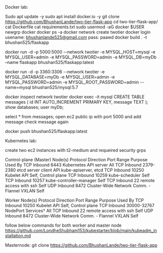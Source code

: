 Docker lab:

Sudo apt update -y 
sudo apt install docker.io -y
git clone https://github.com/BhushanLande/two-tier-flask-app
cd two-tier-flask-app/
cat Dockerfile
cat requirements.txt
sudo usermod -aG docker $USER
newgrp docker
docker ps -a
docker network create twotier
docker login
usename: bhushanlande525@gmail.com
pass: paawd
docker build . -t bhushan525/flaskapp	

docker run -d -p 5000:5000 --network twotier -e MYSQL_HOST=mysql -e MYSQL_USER=admin -e MYSQL_PASSWORD=admin -e MYSQL_DB=myDb –name flaskapp bhushan525/flaskapp:latest

docker run -d -p 3360:3306 --network twotier -e MYSQL_DATABASE=myDb -e MYSQL_USER=admin -e MYSQL_PASSWORD=admin -e MYSQL_ROOT_PASSWORD=admin --name=mysql bhushan525/mysql:5.7

docker inspect network twotier
docker exec -it mysql
CREATE TABLE messages (
    id INT AUTO_INCREMENT PRIMARY KEY,
    message TEXT
);
show databases;
user myDb;

select * from messages;
open ec2 public ip with port 5000 and add message
check message again

docker push bhushan525/flaskapp:latest


Kubernetes lab:

create two ec2 instances with t2-medium and requeired security grps

Control-plane (Master) Node(s)
Protocol Direction Port Range Purpose Used By
TCP Inbound 6443 Kubernetes API server All
TCP Inbound 2379-2380 etcd server client API kube-apiserver, etcd
TCP Inbound 10250 Kubelet API Self, Control plane
TCP Inbound 10259 kube-scheduler Self
TCP Inbound 10257 kube-controller-manager Self
TCP Inbound 22 remote access with ssh Self
UDP Inbound 8472 Cluster-Wide Network Comm. - Flannel VXLAN Self

Worker Node(s)
Protocol Direction Port Range Purpose Used By
TCP Inbound 10250 Kubelet API Self, Control plane
TCP Inbound 30000-32767 NodePort Services† All
TCP Inbound 22 remote access with ssh Self
UDP Inbound 8472 Cluster-Wide Network Comm. - Flannel VXLAN Self

follow below commands for both worker and master node
https://github.com/LondheShubham153/kubestarter/blob/main/kubeadm_installation.md


Masternode:
git clone https://github.com/BhushanLande/two-tier-flask-app


